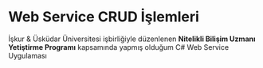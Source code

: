 # Web Service CRUD İşlemleri
İşkur & Üsküdar Üniversitesi işbirliğiyle düzenlenen **Nitelikli Bilişim Uzmanı Yetiştirme Programı** kapsamında yapmış olduğum C# Web Service Uygulaması

